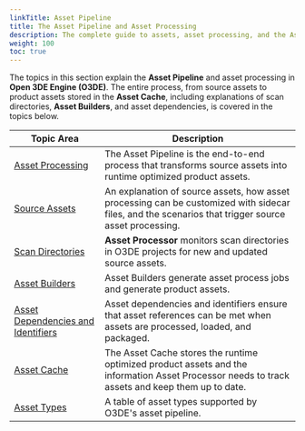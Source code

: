 ```yaml
---
linkTitle: Asset Pipeline 
title: The Asset Pipeline and Asset Processing 
description: The complete guide to assets, asset processing, and the Asset Pipeline in Open 3D Engine (O3DE).
weight: 100
toc: true
---
```


The topics in this section explain the **Asset Pipeline** and asset processing in **Open 3DE Engine (O3DE)**. The entire process, from source assets to product assets stored in the **Asset Cache**, including explanations of scan directories, **Asset Builders**, and asset dependencies, is covered in the topics below. 

| Topic Area | Description |
| --- | --- |
| [Asset Processing](asset-processing) | The Asset Pipeline is the end-to-end process that transforms source assets into runtime optimized product assets. |
| [Source Assets](source-assets) | An explanation of source assets, how asset processing can be customized with sidecar files, and the scenarios that trigger source asset processing. |
| [Scan Directories](scan-directories) | **Asset Processor** monitors scan directories in O3DE projects for new and updated source assets. |
| [Asset Builders](asset-builders) | Asset Builders generate asset process jobs and generate product assets. |
| [Asset Dependencies and Identifiers](asset-dependencies-and-identifiers) | Asset dependencies and identifiers ensure that asset references can be met when assets are processed, loaded, and packaged. |
| [Asset Cache](asset-cache) | The Asset Cache stores the runtime optimized product assets and the information Asset Processor needs to track assets and keep them up to date. |
| [Asset Types](asset-types) | A table of asset types supported by O3DE's asset pipeline. |
